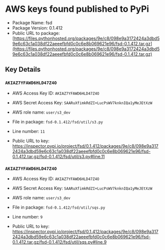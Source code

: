 # AWS keys found published to PyPi

* Package Name: fsd
* Package Version: 0.1.412
* Public URL to package: [https://files.pythonhosted.org/packages/9e/c8/098e9a3172424a3dbd59e6c63c1a038df22aeeefbfd0c0c6e8b069621e96/fsd-0.1.412.tar.gz](https://files.pythonhosted.org/packages/9e/c8/098e9a3172424a3dbd59e6c63c1a038df22aeeefbfd0c0c6e8b069621e96/fsd-0.1.412.tar.gz)

## Key Details

### `AKIAZ7YFAWD6HLD47Z4O`

* AWS Access Key ID: `AKIAZ7YFAWD6HLD47Z4O`
* AWS Secret Access Key: `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` 
* AWS role name: `user/s3_dev`
* File in package: `fsd-0.1.412/fsd/util/s3.py`
* Line number: `11`

* Public URL to key: https://inspector.pypi.io/project/fsd/0.1.412/packages/9e/c8/098e9a3172424a3dbd59e6c63c1a038df22aeeefbfd0c0c6e8b069621e96/fsd-0.1.412.tar.gz/fsd-0.1.412/fsd/util/s3.py#line.11



### `AKIAZ7YFAWD6HLD47Z4O`

* AWS Access Key ID: `AKIAZ7YFAWD6HLD47Z4O`
* AWS Secret Access Key: `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` 
* AWS role name: `user/s3_dev`
* File in package: `fsd-0.1.412/fsd/util/sqs.py`
* Line number: `9`

* Public URL to key: https://inspector.pypi.io/project/fsd/0.1.412/packages/9e/c8/098e9a3172424a3dbd59e6c63c1a038df22aeeefbfd0c0c6e8b069621e96/fsd-0.1.412.tar.gz/fsd-0.1.412/fsd/util/sqs.py#line.9


